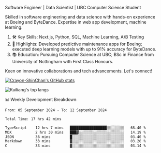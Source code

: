 Software Engineer | Data Scientist | UBC Computer Science Student

Skilled in software engineering and data science with hands-on experience at Boeing and ByteDance. Expertise in web app development, machine learning.

1. 🛠 Key Skills: Next.js, Python, SQL, Machine Learning, A/B Testing
2. 💼 Highlights: Developed predictive maintenance apps for Boeing; executed deep learning models with up to 91% accuracy for ByteDance.
3. 📚 Education: Pursuing Computer Science at UBC; BSc in Finance from University of Nottingham with First Class Honours.

Keen on innovative collaborations and tech advancements. Let's connect!

[![Crayon-ShinChan's GitHub stats](https://github-readme-stats.vercel.app/api?username=Crayon-ShinChan)](https://github.com/anuraghazra/github-readme-stats)

![Kuiliang's top langs](https://github-readme-stats.vercel.app/api/top-langs?username=Crayon-ShinChan&&hide=tex,jupyter%20notebook,mdx,scss)

📊 Weekly Development Breakdown

<!--START_SECTION:waka-->

```txt
From: 05 September 2024 - To: 12 September 2024

Total Time: 17 hrs 42 mins

TypeScript    12 hrs 7 mins   █████████████████░░░░░░░░   68.40 %
MDX           2 hrs 30 mins   ███▓░░░░░░░░░░░░░░░░░░░░░   14.19 %
JSON          36 mins         █░░░░░░░░░░░░░░░░░░░░░░░░   03.40 %
Markdown      33 mins         ▓░░░░░░░░░░░░░░░░░░░░░░░░   03.20 %
C             33 mins         ▓░░░░░░░░░░░░░░░░░░░░░░░░   03.14 %
```

<!--END_SECTION:waka-->
